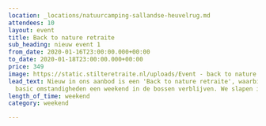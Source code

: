 ```yaml
---
location: _locations/natuurcamping-sallandse-heuvelrug.md
attendees: 10
layout: event
title: Back to nature retraite
sub_heading: nieuw event 1
from_date: 2020-01-16T23:00:00.000+00:00
to_date: 2020-01-18T23:00:00.000+00:00
price: 349
image: https://static.stilteretraite.nl/uploads/Event - back to nature.jpg
lead_text: Nieuw in ons aanbod is een 'Back to nature retraite', waarbij we onder
  basic omstandigheden een weekend in de bossen verblijven. We slapen in een tentje
length_of_time: weekend
category: weekend

---
```

